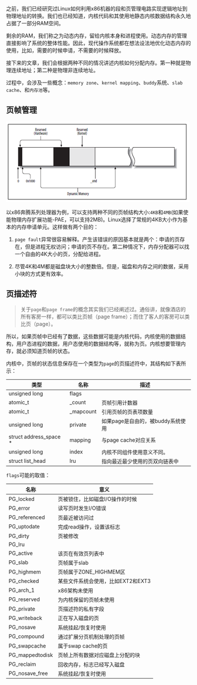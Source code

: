 
之前，我们已经研究过Linux如何利用x86机器的段和页管理电路实现逻辑地址到物理地址的转换。我们也已经知道，内核代码和其使用地静态内核数据结构永久地占据了一部分RAM空间。

剩余的RAM，我们称之为动态内存，留给内核本身和进程使用。动态内存的管理直接影响了系统的整体性能。因此，现代操作系统都在想法设法地优化动态内存的使用，比如，需要的时候申请，不需要的时候释放。

接下来的文章，我们会根据两种不同的情况讲述内核如何分配内存。第一种就是物理连续地址；第二种是物理非连续地址。


过程中，会涉及一些概念：`memory zone`、`kernel mapping`、`buddy`系统、`slab cache`、和`内存池`等。

## 页帧管理

<img id="Figure_8-1" src="https://raw.githubusercontent.com/tupelo-shen/my_test/master/doc/linux/qemu/Linux_kernel_analysis/images/understanding_linux_kernel_8_1.PNG">

以x86奔腾系列处理器为例，可以支持两种不同的页帧结构大小:`4KB`和`4MB`(如果使能物理内存扩展功能-PAE，可以支持2MB)。Linux选择了常规的4KB大小作为基本的内存申请单元。这样做有两个目的：

1. `page fault`异常很容易解释。产生该错误的原因基本就是两个：申请的页存在，但是进程无权访问；申请的页不存在。第二种情况下，内存分配器可以找一个自由的4K大小的页，分配给进程。

2. 尽管4K和4M都是磁盘块大小的整数倍。但是，磁盘和内存之间的数据，采用小块的方式更有效率。

## 页描述符

> 关于`page`和`page frame`的概念其实我们已经阐述过。通俗讲，就像酒店的所有客房一样，都可以类比页帧（page frame）；而住了客人的客房可以类比页（page）。

所以，如果页帧中已经有了数据，这些数据可能是内核代码，内核使用的数据结构，用户态进程的数据，用户态使用的数据结构等，就称为页。内核想要管理内存，就必须知道页帧的状态。

内核中，页帧的状态信息保存在一个类型为`page`的页描述符中，其结构如下表所示：

| 类型 | 名称 | 描述 |
| ---- | ---- | ---- |
| unsigned long | flags     | | 
| atomic_t      | _count    | 页帧引用计数器 |
| atomic_t      | _mapcount | 引用页帧的页表项数量 |
| unsigned long | private   | 如果page是自由的，被buddy系统使用 |
| struct address_space *| mapping | 与page cache对应关系 |
| unsigned long | index     | 内核不同组件使用意义不同。|
| struct list_head | lru    | 指向最近最少使用的页双向链表中 |

`flags`可能的取值：

| 名称 | 意义 |
| ---- | ---- |
| PG_locked     | 页被锁住，比如磁盘I/O操作的时候 |
| PG_error      | 读写页时发生I/O错误 |
| PG_referenced | 页最近被访问过 |
| PG_uptodate   | 完成read操作，设置该标志 |
| PG_dirty      | 页被修改 |
| PG_lru        |
| PG_active     | 该页在有效页列表中 |
| PG_slab       | 页帧属于slab |
| PG_highmem    | 页帧属于ZONE_HIGHMEM区 |
| PG_checked    | 某些文件系统会使用，比如EXT2和EXT3|
| PG_arch_1     | x86架构未使用 |
| PG_reserved   | 为内核保留的页帧未使用 |
| PG_private    | 页描述符的私有字段 |
| PG_writeback  | 正在写入磁盘的页 |
| PG_nosave     | 系统挂起/恢复时使用 |
| PG_compound   | 通过扩展分页机制处理的页帧 |
| PG_swapcache  | 属于swap cache的页 |
| PG_mappedtodisk| 页帧上所有数据对应磁盘上分配的块 |
| PG_reclaim    | 回收内存，标志已经写入磁盘 |
| PG_nosave_free| 系统挂起/恢复时使用 |


